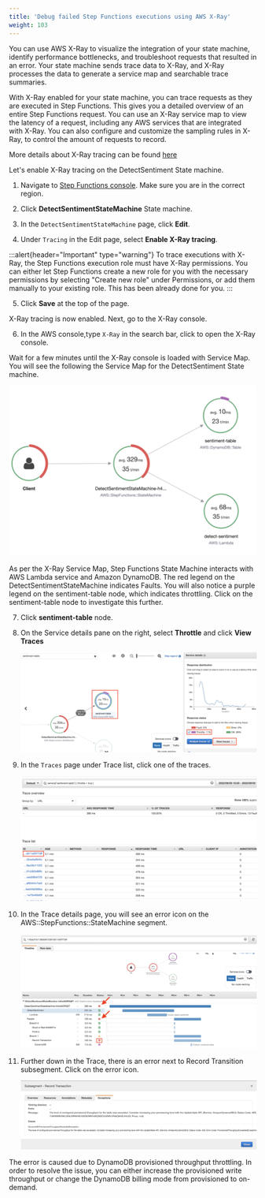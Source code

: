 ```yaml
---
title: 'Debug failed Step Functions executions using AWS X-Ray'
weight: 103
---
```


You can use AWS X-Ray to visualize the integration of your state machine, identify performance bottlenecks, and troubleshoot requests that resulted in an error. Your state machine sends trace data to X-Ray, and X-Ray processes the data to generate a service map and searchable trace summaries.

With X-Ray enabled for your state machine, you can trace requests as they are executed in Step Functions. This gives you a detailed overview of an entire Step Functions request. You can use an X-Ray service map to view the latency of a request, including any AWS services that are integrated with X-Ray. You can also configure and customize the sampling rules in X-Ray, to control the amount of requests to record.

More details about X-Ray tracing can be found [here](https://docs.aws.amazon.com/step-functions/latest/dg/concepts-xray-tracing.html)

Let's enable X-Ray tracing on the DetectSentiment State machine.

1. Navigate to [Step Functions console](https://console.aws.amazon.com/states/home). Make sure you are in the correct region.

2. Click **DetectSentimentStateMachine** State machine.

3. In the `DetectSentimentStateMachine` page, click **Edit**.

4. Under `Tracing` in the Edit page, select **Enable X-Ray tracing**.

:::alert{header="Important" type="warning"}
To trace executions with X-Ray, the Step Functions execution role must have X-Ray permissions. You can either let Step Functions create a new role for you with the necessary permissions by selecting "Create new role" under Permissions, or add them manually to your existing role. This has been already done for you.
:::

5. Click **Save** at the top of the page.

X-Ray tracing is now enabled. Next, go to the X-Ray console.

6. In the AWS console,type `X-Ray` in the search bar, click to open the X-Ray console.

Wait for a few minutes until the X-Ray console is loaded with Service Map. You will see the following the Service Map for the DetectSentiment State machine. 

   ![Service Map](/static/img/module-12/x-ray-service-map.png)

As per the X-Ray Service Map, Step Functions State Machine interacts with AWS Lambda service and Amazon DynamoDB. 
The red legend on the DetectSentimentStateMachine indicates Faults. You will also notice a purple legend on the sentiment-table node, which indicates throttling. Click on the sentiment-table node to investigate this further.

7. Click **sentiment-table** node.

8. On the Service details pane on the right, select **Throttle** and click **View Traces**

   ![View Traces](/static/img/module-12/x-ray-view-traces.png)

9. In the `Traces` page under Trace list, click one of the traces. 

   ![View Traces](/static/img/module-12/x-ray-traces-list.png)

10. In the Trace details page, you will see an error icon on the AWS::StepFunctions::StateMachine segment.

    ![View Traces](/static/img/module-12/x-ray-trace-error.png)

11. Further down in the Trace, there is an error next to Record Transition subsegment. Click on the error icon.

    ![View Traces](/static/img/module-12/x-ray-exception.png)

The error is caused due to DynamoDB provisioned throughput throttling. In order to resolve the issue, you can either increase the provisioned write throughput or change the DynamoDB billing mode from provisioned to on-demand.








